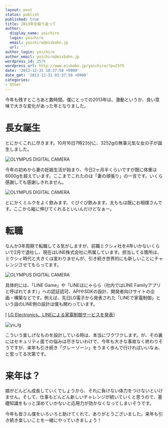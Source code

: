 ```yaml
---
layout: post
status: publish
published: true
title: 2013年を振り返って
author:
  display_name: yoichiro
  login: yoichiro
  email: yoichiro@eisbahn.jp
  url: ''
author_login: yoichiro
author_email: yoichiro@eisbahn.jp
wordpress_id: 2575
wordpress_url: http://www.eisbahn.jp/yoichiro/?p=2575
date: '2013-12-31 10:37:58 +0900'
date_gmt: '2013-12-31 01:37:58 +0900'
categories:
- Other
---
```


今年も残すところあと数時間。僕にとっての2013年は、激動というか、良い意味で大きな変化があった年となりました。

# 長女誕生

とにかくこれに尽きます。10月16日7時23分に、3252gの無事元気な女の子が誕生しました。

![OLYMPUS DIGITAL CAMERA](http://www.eisbahn.jp/yoichiro/images/2013/12/PA160768.jpg)

今年の初めから妻の妊娠生活が始まり、今日2ヶ月半くらいですが既に体重は6000gを超えています。ここまでこれたのは「妻の頑張り」の一言です。いくら感謝しても感謝しきれません。

![OLYMPUS DIGITAL CAMERA](http://www.eisbahn.jp/yoichiro/images/2013/12/PC231406.jpg)

とにかくミルクをよく飲みます。ぐびぐび飲みます。太ももは既にお相撲さんです。ここから縦に伸びてくれるといいんだけどなぁー。

# 転職

なんか3年周期で転職してる気がしますが、前職ミクシィ社を4年いかないくらいで2月で退社し、現在はLINE株式会社に所属しています。担当してる箇所は、ミクシィ時代と大きくは変わりませんが、引き続き世界的にも新しいことにチャレンジさせてもらってます。

![OLYMPUS DIGITAL CAMERA](http://www.eisbahn.jp/yoichiro/images/2013/12/IMG_1577.jpg)

具体的には、「LINE Game」や「LINEほにゃらら（社内ではLINE Familyアプリと呼ばれてます）」への認証認可、APIやSDKの設計、開発者向けサイトの企画・構築などです。例えば、先日LG電子から発表された「LINEで家電制御」という話のLINE側の設計は僕も関わっています。

[
[LG Electronics、LINEによる家電制御サービスを発表](http://goo.gl/m8tznR)]

![yu_lg](http://www.eisbahn.jp/yoichiro/images/2013/12/yu_lg.jpg)

こういう楽しげなものを設計している時は、本当にワクワクします。が、その裏にはセキュリティ面での悩みは尽きないわけで、今年も大きな事故なく終わりそうですが、来年も引き続き「グレーゾーン」をうまく歩んで行ければいいなぁ、と思ってる次第です。

# 来年は？

娘がどんどん成長していくでしょうから、それに負けない体力をつけないといけません。そして、仕事もどんどん新しいチャレンジが続いていくと思うので、基礎知識をもっと深めていかないと応用力が効かなくなってしまいそうです。

今年も皆さん僕をいろいろと助けてくれて、ありがとうございました。来年も引き続き楽しいことを一緒にやっていきましょう！
